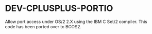 DEV-CPLUSPLUS-PORTIO
====================

Allow port access under OS/2 2.X using the IBM C Set/2 compiler.  This code has been ported over to BCOS2.
